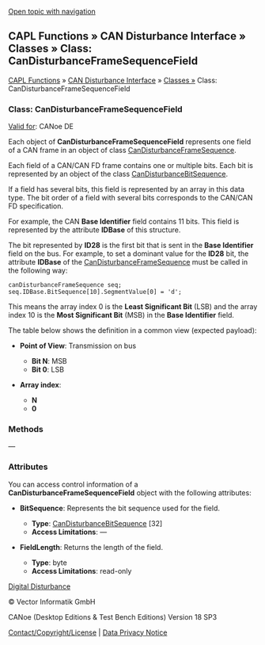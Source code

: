 [Open topic with navigation](../../../../../CANoeDEFamily.htm#Topics/CAPLFunctions/CANDisturbance/Classes/CAPLfunctionCanDisturbanceFrameSequenceField.md)

## CAPL Functions » CAN Disturbance Interface » Classes » Class: CanDisturbanceFrameSequenceField

[CAPL Functions](../../CAPLfunctions.md) » [CAN Disturbance Interface](../CAPLfunctionsCANDisturbanceOverview.md) » [Classes »](../CAPLfunctionsClassesOverview.md) Class: CanDisturbanceFrameSequenceField

### Class: CanDisturbanceFrameSequenceField

[Valid for](../../../Shared/FeatureAvailability.md):  CANoe DE

Each object of **CanDisturbanceFrameSequenceField** represents one field of a CAN frame in an object of class [CanDisturbanceFrameSequence](CAPLfunctionCanDisturbanceFrameSequence.md).

Each field of a CAN/CAN FD frame contains one or multiple bits. Each bit is represented by an object of the class [CanDisturbanceBitSequence](CAPLfunctionCanDisturbanceBitSequence.md).

If a field has several bits, this field is represented by an array in this data type. The bit order of a field with several bits corresponds to the CAN/CAN FD specification.

For example, the CAN **Base Identifier** field contains 11 bits. This field is represented by the attribute **IDBase** of this structure.

The bit represented by **ID28** is the first bit that is sent in the **Base Identifier** field on the bus. For example, to set a dominant value for the **ID28** bit, the attribute **IDBase** of the [CanDisturbanceFrameSequence](CAPLfunctionCanDisturbanceFrameSequence.md) must be called in the following way:

```plaintext
canDisturbanceFrameSequence seq;
seq.IDBase.BitSequence[10].SegmentValue[0] = 'd';
```

This means the array index 0 is the **Least Significant Bit** (LSB) and the array index 10 is the **Most Significant Bit** (MSB) in the **Base Identifier** field.

The table below shows the definition in a common view (expected payload):

- **Point of View**: Transmission on bus
  - **Bit N**: MSB
  - **Bit 0**: LSB

- **Array index**:
  - **N**
  - **0**

### Methods

—

### Attributes

You can access control information of a **CanDisturbanceFrameSequenceField** object with the following attributes:

- **BitSequence**: Represents the bit sequence used for the field.
  - **Type**: [CanDisturbanceBitSequence](CAPLfunctionCanDisturbanceBitSequence.md) [32]
  - **Access Limitations**: —

- **FieldLength**: Returns the length of the field.
  - **Type**: byte
  - **Access Limitations**: read-only

[Digital Disturbance](../../../CANoeCANalyzer/Interfaces/CANDisturbance/DigitalDisturbance.md)

© Vector Informatik GmbH

CANoe (Desktop Editions & Test Bench Editions) Version 18 SP3

[Contact/Copyright/License](../../../Shared/ContactCopyrightLicense.md) | [Data Privacy Notice](https://www.vector.com/int/en/company/get-info/privacy-policy/)
